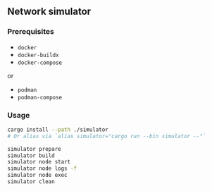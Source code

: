 ## Network simulator

### Prerequisites

- `docker`
- `docker-buildx`
- `docker-compose`

or

- `podman`
- `podman-compose`

### Usage

```bash
cargo install --path ./simulator
# Or alias via `alias simulator="cargo run --bin simulator --"`

simulator prepare
simulator build
simulator node start
simulator node logs -f
simulator node exec
simulator clean
```
